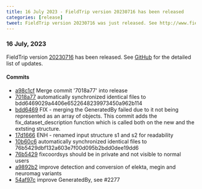 ```yaml
---
title: 16 July 2023 - FieldTrip version 20230716 has been released
categories: [release]
tweet: FieldTrip version 20230716 was just released. See http://www.fieldtriptoolbox.org/#16-july-2023
---
```


### 16 July, 2023

FieldTrip version [20230716](http://github.com/fieldtrip/fieldtrip/releases/tag/20230716) has been released.
See [GitHub](https://github.com/fieldtrip/fieldtrip/compare/20230714...20230716) for the detailed list of updates.

#### Commits

- [a98c1cf](http://github.com/fieldtrip/fieldtrip/commit/a98c1cf) Merge commit '7018a77' into release
- [7018a77](http://github.com/fieldtrip/fieldtrip/commit/7018a77) automatically synchronized identical files to bdd6469029a4406e6522648239973450a962b114
- [bdd6469](http://github.com/fieldtrip/fieldtrip/commit/bdd6469) FIX - merging the GeneratedBy failed due to it not being represented as an array of objects. This commit adds the fix_dataset_description function which is called both on the new and the extsting structure.
- [17d1666](http://github.com/fieldtrip/fieldtrip/commit/17d1666) ENH - renamed input structure s1 and s2 for readability
- [10b60c6](http://github.com/fieldtrip/fieldtrip/commit/10b60c6) automatically synchronized identical files to 76b5429dbf132a603e7f00d095b2bdd0dee19dd6
- [76b5429](http://github.com/fieldtrip/fieldtrip/commit/76b5429) fixcoordsys should be in private and not visible to normal users
- [a9892b2](http://github.com/fieldtrip/fieldtrip/commit/a9892b2) improve detection and conversion of elekta, megin and neuromag variants
- [54af97c](http://github.com/fieldtrip/fieldtrip/commit/54af97c) improve GeneratedBy, see #2277
